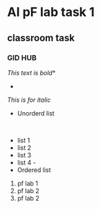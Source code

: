 # AI pF lab task 1
## classroom task
### GID HUB

*This text is bold**
* <br/>

 _This is for italic_
- Unorderd list
<br/>

- list 1
- list 2
- list 3
- list 4
-<br/>
- Ordered list
  
1. pf lab 1
2. pf lab 2
3. pf lab 2





